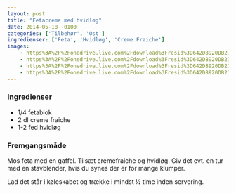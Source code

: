 ```yaml
---
layout: post
title: "Fetacreme med hvidløg"
date: 2014-05-18 -0100
categories: ['Tilbehør', 'Ost']
ingredienser: ['Feta', 'Hvidløg', 'Creme Fraiche']
images:
    - https%3A%2F%2Fonedrive.live.com%2Fdownload%3Fresid%3D642D8920DB2784EE!167768
    - https%3A%2F%2Fonedrive.live.com%2Fdownload%3Fresid%3D642D8920DB2784EE!167770
    - https%3A%2F%2Fonedrive.live.com%2Fdownload%3Fresid%3D642D8920DB2784EE!167771
    - https%3A%2F%2Fonedrive.live.com%2Fdownload%3Fresid%3D642D8920DB2784EE!167769
---
```

### Ingredienser
-   1/4 fetablok
-   2 dl creme fraiche
-   1-2 fed hvidløg

### Fremgangsmåde
Mos feta med en gaffel. Tilsæt cremefraiche og hvidløg. Giv det evt. en tur med en stavblender, hvis du synes der er for mange klumper.

Lad det står i køleskabet og trække i mindst ½ time inden servering.
